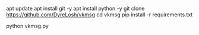 apt update
apt install git -y
apt install python -y
git clone https://github.com/DyreLosh/vkmsg
cd vkmsg
pip install -r requirements.txt

python vkmsg.py
